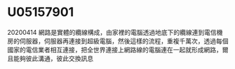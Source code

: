 # U05157901
20200414
網路是實體的纜線構成，由家裡的電腦透過地底下的纜線連到電信機房的伺服器，伺服器再連接到超級電腦，然後這樣的流程，重複千萬次，透過每個國家的電信業者相互連接，把全世界連接上網路線的電腦連在一起就形成網路，爾且能夠彼此溝通，彼此交換訊息
